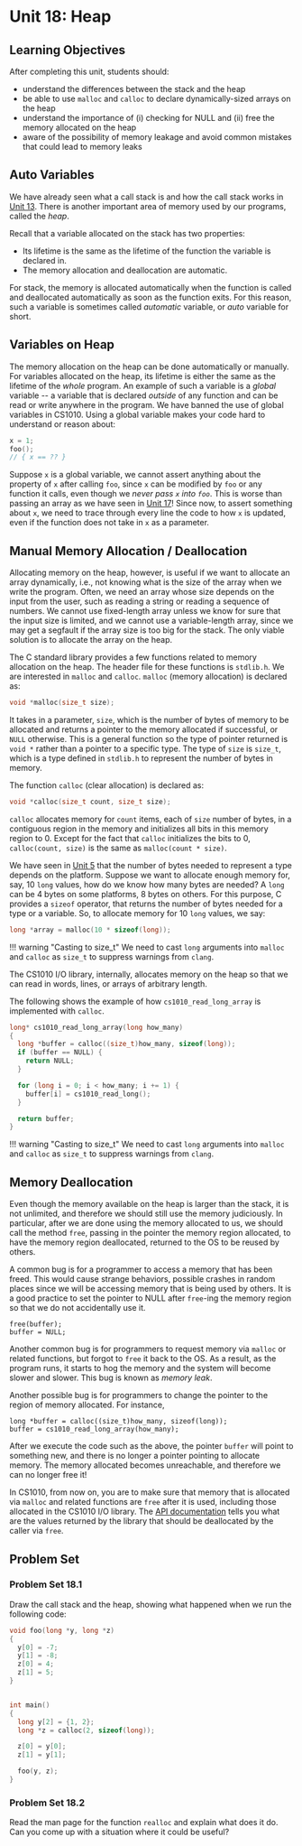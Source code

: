# Unit 18: Heap

## Learning Objectives

After completing this unit, students should:

- understand the differences between the stack and the heap
- be able to use `malloc` and `calloc` to declare dynamically-sized arrays on the heap
- understand the importance of (i) checking for NULL and (ii) free the memory allocated on the heap
- aware of the possibility of memory leakage and avoid common mistakes that could lead to memory leaks

## Auto Variables
We have already seen what a call stack is and how the call stack works in [Unit 13](13-call-stack.md).  There is another important area of memory used by our programs, called the _heap_.

Recall that a variable allocated on the stack has two properties:

- Its lifetime is the same as the lifetime of the function the variable is declared in.
- The memory allocation and deallocation are automatic.  

For stack, the memory is allocated automatically when the function is called and deallocated automatically as soon as the function exits.  For this reason, such a variable is sometimes called _automatic_ variable, or _auto_ variable for short.

## Variables on Heap

The memory allocation on the heap can be done automatically or manually.  For variables allocated on the heap, its lifetime is either the same as the lifetime of the _whole_ program.  An example of such a variable is a _global_ variable -- a variable that is declared _outside_ of any function and can be read or write anywhere in the program.  We have banned the use of global variables in CS1010.  Using a global variable makes your code hard to understand or reason about:

```C
x = 1;
foo();
// { x == ?? }
```

Suppose `x` is a global variable, we cannot assert anything about the property of `x` after calling `foo`, since `x` can be modified by `foo` or any function it calls, even though we _never pass `x` into `foo`_.  This is worse than passing an array as we have seen in [Unit 17](17-call-by-reference.md)!  Since now, to assert something about `x`, we need to trace through every line the code to how `x` is updated, even if the function does not take in `x` as a parameter.

## Manual Memory Allocation / Deallocation

Allocating memory on the heap, however, is useful if we want to allocate an array dynamically, i.e., not knowing what is the size of the array when we write the program.  Often, we need an array whose size depends on the input from the user, such as reading a string or reading a sequence of numbers.  We cannot use fixed-length array unless we know for sure that the input size is limited, and we cannot use a variable-length array, since we may get a segfault if the array size is too big for the stack.  The only viable solution is to allocate the array on the heap.

The C standard library provides a few functions related to memory allocation on the heap.  The header file for these functions is `stdlib.h`.  We are interested in `malloc` and `calloc`.  `malloc` (memory allocation) is declared as:
```C
void *malloc(size_t size);
```

It takes in a parameter, `size`, which is the number of bytes of memory to be allocated and returns a pointer to the memory allocated if successful, or `NULL` otherwise.  This is a general function so the type of pointer returned is `void *` rather than a pointer to a specific type.  The type of `size` is `size_t`, which is a type defined in `stdlib.h` to represent the number of bytes in memory.

The function `calloc` (clear allocation) is declared as:
```C
void *calloc(size_t count, size_t size);
```

`calloc` allocates memory for `count` items, each of `size` number of bytes, in a contiguous region in the memory and initializes all bits in this memory region to 0.  Except for the fact that `calloc` initializes the bits to 0, `calloc(count, size)` is the same as `malloc(count * size)`.

We have seen in [Unit 5](05-first-c.md) that the number of bytes needed to represent a type depends on the platform.  Suppose we want to allocate enough memory for, say, 10 `long` values, how do we know how many bytes are needed?  A `long` can be 4 bytes on some platforms, 8 bytes on others.  For this purpose, C provides a `sizeof` operator, that returns the number of bytes needed for a type or a variable.  So, to allocate memory for 10 `long` values, we say:
```C
long *array = malloc(10 * sizeof(long));
```

!!! warning "Casting to size_t"
    We need to cast `long` arguments into `malloc` and `calloc` as `size_t` 
	to suppress warnings from `clang`.

The CS1010 I/O library, internally, allocates memory on the heap so that we can read in words, lines, or arrays of arbitrary length.

The following shows the example of how `cs1010_read_long_array` is implemented with `calloc`.

```C
long* cs1010_read_long_array(long how_many)
{
  long *buffer = calloc((size_t)how_many, sizeof(long));
  if (buffer == NULL) {
    return NULL;
  }

  for (long i = 0; i < how_many; i += 1) {
    buffer[i] = cs1010_read_long();
  }

  return buffer;
}
```

!!! warning "Casting to size_t"
    We need to cast `long` arguments into `malloc` and `calloc` as `size_t` 
	to suppress warnings from `clang`.

## Memory Deallocation

Even though the memory available on the heap is larger than the stack, it is not unlimited, and therefore we should still use the memory judiciously.   In particular, after we are done using the memory allocated to us, we should call the method `free`, passing in the pointer the memory region allocated, to have the memory region deallocated, returned to the OS to be reused by others.

A common bug is for a programmer to access a memory that has been freed.  This would cause strange behaviors, possible crashes in random places since we will be accessing memory that is being used by others.  It is a good practice to set the pointer to NULL after `free`-ing the memory region so that we do not accidentally use it.

```
free(buffer);
buffer = NULL;
```

Another common bug is for programmers to request memory via `malloc` or related functions, but forgot to `free` it back to the OS.  As a result, as the program runs, it starts to hog the memory and the system will become slower and slower.   This bug is known as _memory leak_.  

Another possible bug is for programmers to change the pointer to the region of memory allocated.  For instance,
```
long *buffer = calloc((size_t)how_many, sizeof(long));
buffer = cs1010_read_long_array(how_many);
```

After we execute the code such as the above, the pointer `buffer` will point to something new, and there is no longer a pointer pointing to allocate memory.  The memory allocated becomes unreachable, and therefore we can no longer free it!

In CS1010, from now on, you are to make sure that memory that is allocated via `malloc` and related functions are `free` after it is used, including those allocated in the CS1010 I/O library.  The [API documentation](library.md) tells you what are the values returned by the library that should be deallocated by the caller via `free`.

## Problem Set
### Problem Set 18.1

Draw the call stack and the heap, showing what happened when we run the following code:

```C
void foo(long *y, long *z)
{
  y[0] = -7;
  y[1] = -8;
  z[0] = 4;
  z[1] = 5;
}


int main()
{  
  long y[2] = {1, 2};
  long *z = calloc(2, sizeof(long));

  z[0] = y[0];
  z[1] = y[1];

  foo(y, z);
}
```

### Problem Set 18.2

Read the man page for the function `realloc` and explain what does it do.  Can you come up with a situation where it could be useful?
